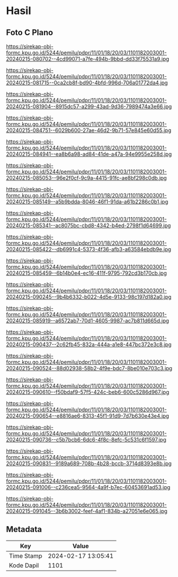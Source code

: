 # Hasil

## Foto C Plano

https://sirekap-obj-formc.kpu.go.id/5244/pemilu/pdpr/11/01/18/20/03/1101182003001-20240215-080702--4cd99071-a7fe-494b-9bbd-dd33f75531a9.jpg

https://sirekap-obj-formc.kpu.go.id/5244/pemilu/pdpr/11/01/18/20/03/1101182003001-20240215-081715--0ca2cb8f-bd90-4bfd-996d-706a01772da4.jpg

https://sirekap-obj-formc.kpu.go.id/5244/pemilu/pdpr/11/01/18/20/03/1101182003001-20240215-081904--8915dc57-a299-43ad-9d36-7989474a3e66.jpg

https://sirekap-obj-formc.kpu.go.id/5244/pemilu/pdpr/11/01/18/20/03/1101182003001-20240215-084751--6029b600-27ae-46d2-9b71-57e845e60d55.jpg

https://sirekap-obj-formc.kpu.go.id/5244/pemilu/pdpr/11/01/18/20/03/1101182003001-20240215-084941--ea8b6a98-ad84-41de-a47a-94e9955e258d.jpg

https://sirekap-obj-formc.kpu.go.id/5244/pemilu/pdpr/11/01/18/20/03/1101182003001-20240215-085053--96e2f0cf-9c9a-4415-91fc-ae8bf298c0db.jpg

https://sirekap-obj-formc.kpu.go.id/5244/pemilu/pdpr/11/01/18/20/03/1101182003001-20240215-085149--a5b9bdda-8046-46f1-91da-a61b2286c0b1.jpg

https://sirekap-obj-formc.kpu.go.id/5244/pemilu/pdpr/11/01/18/20/03/1101182003001-20240215-085341--ac8075bc-cbd8-4342-b4ed-2798f1d64699.jpg

https://sirekap-obj-formc.kpu.go.id/5244/pemilu/pdpr/11/01/18/20/03/1101182003001-20240215-085422--db6991c4-5373-4f36-afb3-a63584ebdb9e.jpg

https://sirekap-obj-formc.kpu.go.id/5244/pemilu/pdpr/11/01/18/20/03/1101182003001-20240215-085459--6b14b0e4-ec16-411f-9795-792cd3b170cb.jpg

https://sirekap-obj-formc.kpu.go.id/5244/pemilu/pdpr/11/01/18/20/03/1101182003001-20240215-090245--9b4b6332-b022-4d5e-9133-98c197d182a0.jpg

https://sirekap-obj-formc.kpu.go.id/5244/pemilu/pdpr/11/01/18/20/03/1101182003001-20240215-085919--a6572ab7-70d1-4605-9987-ac7b811d665d.jpg

https://sirekap-obj-formc.kpu.go.id/5244/pemilu/pdpr/11/01/18/20/03/1101182003001-20240215-090437--2c62fb45-832a-444a-a1e8-447bc372e3c8.jpg

https://sirekap-obj-formc.kpu.go.id/5244/pemilu/pdpr/11/01/18/20/03/1101182003001-20240215-090524--88d02938-58b2-4f9e-bdc7-8be010e703c3.jpg

https://sirekap-obj-formc.kpu.go.id/5244/pemilu/pdpr/11/01/18/20/03/1101182003001-20240215-090610--f50bdaf9-57f5-424c-beb6-600c5286d967.jpg

https://sirekap-obj-formc.kpu.go.id/5244/pemilu/pdpr/11/01/18/20/03/1101182003001-20240215-090654--e8816ae6-8313-45f1-91d9-7d7b630e43e4.jpg

https://sirekap-obj-formc.kpu.go.id/5244/pemilu/pdpr/11/01/18/20/03/1101182003001-20240215-090736--c5b7bcb6-6dc6-4f8c-8efc-5c531c6f1597.jpg

https://sirekap-obj-formc.kpu.go.id/5244/pemilu/pdpr/11/01/18/20/03/1101182003001-20240215-090831--9189a689-708b-4b28-bccb-3714d8393e8b.jpg

https://sirekap-obj-formc.kpu.go.id/5244/pemilu/pdpr/11/01/18/20/03/1101182003001-20240215-091006--c236cea5-9564-4a9f-b7ec-60453691ad53.jpg

https://sirekap-obj-formc.kpu.go.id/5244/pemilu/pdpr/11/01/18/20/03/1101182003001-20240215-091045--3b6b3002-feef-4af1-834b-a27051e6e065.jpg


## Metadata

| Key        | Value               |
| ---------- | ------------------- |
| Time Stamp | 2024-02-17 13:05:41 |
| Kode Dapil | 1101                |



